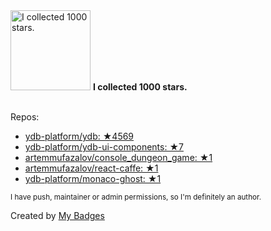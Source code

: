 <img src="https://my-badges.github.io/my-badges/stars-1000.png" alt="I collected 1000 stars." title="I collected 1000 stars." width="128">
<strong>I collected 1000 stars.</strong>
<br><br>

Repos:

* <a href="https://github.com/ydb-platform/ydb">ydb-platform/ydb: ★4569</a>
* <a href="https://github.com/ydb-platform/ydb-ui-components">ydb-platform/ydb-ui-components: ★7</a>
* <a href="https://github.com/artemmufazalov/console_dungeon_game">artemmufazalov/console_dungeon_game: ★1</a>
* <a href="https://github.com/artemmufazalov/react-caffe">artemmufazalov/react-caffe: ★1</a>
* <a href="https://github.com/ydb-platform/monaco-ghost">ydb-platform/monaco-ghost: ★1</a>

<sup>I have push, maintainer or admin permissions, so I'm definitely an author.<sup>



Created by <a href="https://github.com/my-badges/my-badges">My Badges</a>
